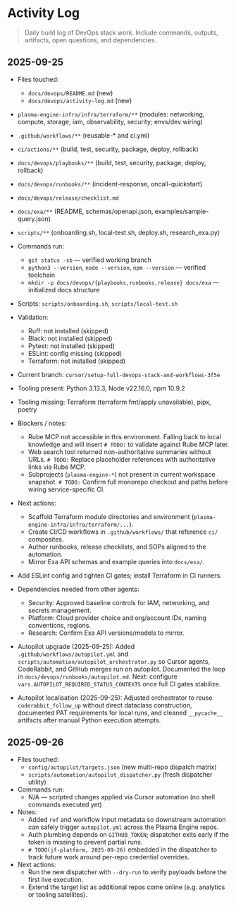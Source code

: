  # Activity Log

 > Daily build log of DevOps stack work. Include commands, outputs, artifacts, open questions, and dependencies.

 ## 2025-09-25

 - Files touched:
   - `docs/devops/README.md` (new)
   - `docs/devops/activity-log.md` (new)
  - `plasma-engine-infra/infra/terraform/**` (modules: networking, compute, storage, iam, observability, security; envs/dev wiring)
  - `.github/workflows/**` (reusable-* and ci.yml)
  - `ci/actions/**` (build, test, security, package, deploy, rollback)
  - `docs/devops/playbooks/**` (build, test, security, package, deploy, rollback)
  - `docs/devops/runbooks/**` (incident-response, oncall-quickstart)
  - `docs/devops/release/checklist.md`
  - `docs/exa/**` (README, schemas/openapi.json, examples/sample-query.json)
  - `scripts/**` (onboarding.sh, local-test.sh, deploy.sh, research_exa.py)
 - Commands run:
   - `git status -sb` — verified working branch
   - `python3 --version`, `node --version`, `npm --version` — verified toolchain
   - `mkdir -p docs/devops/{playbooks,runbooks,release} docs/exa` — initialized docs structure
  - Scripts: `scripts/onboarding.sh`, `scripts/local-test.sh`
  - Validation:
    - Ruff: not installed (skipped)
    - Black: not installed (skipped)
    - Pytest: not installed (skipped)
    - ESLint: config missing (skipped)
    - Terraform: not installed (skipped)
 - Current branch: `cursor/setup-full-devops-stack-and-workflows-3f5e`
 - Tooling present: Python 3.13.3, Node v22.16.0, npm 10.9.2
 - Tooling missing: Terraform (terraform fmt/apply unavailable), pipx, poetry
 - Blockers / notes:
   - Rube MCP not accessible in this environment. Falling back to local knowledge and will insert `# TODO:` to validate against Rube MCP later.
   - Web search tool returned non-authoritative summaries without URLs. `# TODO:` Replace placeholder references with authoritative links via Rube MCP.
   - Subprojects (`plasma-engine-*`) not present in current workspace snapshot. `# TODO:` Confirm full monorepo checkout and paths before wiring service-specific CI.
 - Next actions:
   - Scaffold Terraform module directories and environment (`plasma-engine-infra/infra/terraform/...`).
   - Create CI/CD workflows in `.github/workflows/` that reference `ci/` composites.
   - Author runbooks, release checklists, and SOPs aligned to the automation.
   - Mirror Exa API schemas and example queries into `docs/exa/`.
  - Add ESLint config and tighten CI gates; install Terraform in CI runners.
 - Dependencies needed from other agents:
   - Security: Approved baseline controls for IAM, networking, and secrets management.
   - Platform: Cloud provider choice and org/account IDs, naming conventions, regions.
   - Research: Confirm Exa API versions/models to mirror.

- Autopilot upgrade (2025-09-25): Added `.github/workflows/autopilot.yml` and
  `scripts/automation/autopilot_orchestrator.py` so Cursor agents, CodeRabbit,
  and GitHub merges run on autopilot. Documented the loop in
  `docs/devops/runbooks/autopilot.md`. Next: configure
  `vars.AUTOPILOT_REQUIRED_STATUS_CONTEXTS` once full CI gates stabilize.
- Autopilot localisation (2025-09-25): Adjusted orchestrator to reuse
  `coderabbit_follow_up` without direct dataclass construction, documented PAT
  requirements for local runs, and cleaned `__pycache__` artifacts after manual
  Python execution attempts.

## 2025-09-26

- Files touched:
  - `config/autopilot/targets.json` (new multi-repo dispatch matrix)
  - `scripts/automation/autopilot_dispatcher.py` (fresh dispatcher utility)
- Commands run:
  - N/A — scripted changes applied via Cursor automation (no shell commands executed yet)
- Notes:
  - Added `ref` and workflow input metadata so downstream automation can safely
    trigger `autopilot.yml` across the Plasma Engine repos.
  - Auth plumbing depends on `GITHUB_TOKEN`; dispatcher exits early if the
    token is missing to prevent partial runs.
  - `# TODO(jf-platform, 2025-09-26)` embedded in the dispatcher to track future
    work around per-repo credential overrides.
- Next actions:
  - Run the new dispatcher with `--dry-run` to verify payloads before the first
    live execution.
  - Extend the target list as additional repos come online (e.g. analytics or
    tooling satellites).


